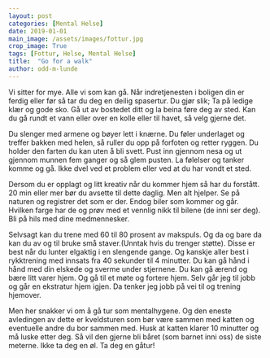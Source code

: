 ```yaml
---
layout: post
categories: [Mental Helse]
date: 2019-01-01
main_image: /assets/images/fottur.jpg
crop_image: True
tags: [Fottur, Helse, Mental Helse]
title:  "Go for a walk"
author: odd-m-lunde
---
```



Vi sitter for mye. Alle vi som kan gå. Når indretjenesten i boligen din er ferdig eller før så tar du deg en deilig spasertur. Du gjør slik; Ta på ledige klær og gode sko. Gå ut av bostedet ditt og la beina føre deg av sted. Kan du gå rundt et vann eller over en kolle eller til havet, så velg gjerne det.

Du slenger med armene og bøyer lett i knærne. Du føler underlaget og treffer bakken med helen, så ruller du opp på forfoten og retter ryggen. Du holder den farten du kan uten å bli svett. Pust inn gjennom nesa og ut gjennom munnen fem ganger og så glem pusten. La følelser og tanker komme og gå. Ikke dvel ved et problem eller ved at du har vondt et sted.

Dersom du er opplagt og litt kreativ når du kommer hjem så har du forstått. 20 min eller mer bør du avsette til dette daglig. Men alt hjelper. Se på naturen og registrer det som er der. Endog biler som kommer og går. Hvilken farge har de og prøv med et vennlig nikk til bilene (de inni ser deg). Bli på hils med dine medmennesker.

Selvsagt kan du trene med 60 til 80 prosent av makspuls. Og da og bare da kan du av og til bruke små staver.(Unntak hvis du trenger støtte). Disse er best når du lunter elgaktig i en slengende gange. Og kanskje aller best i rykktrening med innsats fra 40 sekunder til 4 minutter. Du kan gå hånd i hånd med din elskede og sverme under stjernene. Du kan gå ærend og bære litt varer hjem. Og gå til et møte og fortere hjem. Selv går jeg til jobb og går en ekstratur hjem igjen. Da tenker jeg jobb på vei til og trening hjemover.

Men her snakker vi om å gå tur som mentalhygene. Og den eneste avledingen av dette er kveldsturen som bør være sammen med katten og eventuelle andre du bor sammen med. Husk at katten klarer 10 minutter og må luske etter deg. Så vil den gjerne bli båret (som barnet inni oss) de siste meterne. Ikke ta deg en øl. Ta deg en gåtur!
